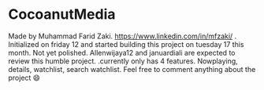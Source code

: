 # CocoanutMedia
Made by Muhammad Farid Zaki. https://www.linkedin.com/in/mfzaki/ .
Initialized on friday 12 and started building this project on tuesday 17 this month.
Not yet polished.
Allenwijaya12 and januardiali are expected to review this humble project.
.currently only has 4 features. Nowplaying, details, watchlist, search watchlist. Feel free to comment anything about the project
😄
